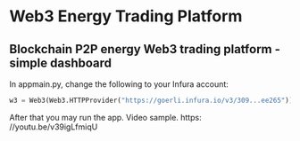 # Web3 Energy Trading Platform
## Blockchain P2P energy Web3 trading platform - simple dashboard

In appmain.py, change the following to your Infura account:
```python 
w3 = Web3(Web3.HTTPProvider("https://goerli.infura.io/v3/309...ee265"))
```
After that you may run the app. Video sample.
https: //youtu.be/v39igLfmiqU
